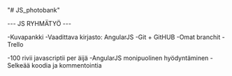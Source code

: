 "# JS_photobank"

--- JS RYHMÄTYÖ ---

-Kuvapankki
-Vaadittava kirjasto: AngularJS
-Git + GitHUB
  -Omat branchit
-Trello

-100 rivii javascriptii per äijä
-AngularJS monipuolinen hyödyntäminen
-Selkeää koodia ja kommentointia
